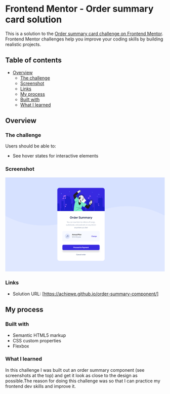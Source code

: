 # Frontend Mentor - Order summary card solution

This is a solution to the [Order summary card challenge on Frontend Mentor](https://www.frontendmentor.io/challenges/order-summary-component-QlPmajDUj). Frontend Mentor challenges help you improve your coding skills by building realistic projects. 

## Table of contents

- [Overview](#overview)
  - [The challenge](#the-challenge)
  - [Screenshot](#screenshot)
  - [Links](#links)
  - [My process](#my-process)
  - [Built with](#built-with)
  - [What I learned](#what-i-learned)
  
  
  

## Overview

### The challenge

Users should be able to:

- See hover states for interactive elements

### Screenshot

![](./images/FireShot%20Capture%20002%20-%20order%20summary%20card%20-%20127.0.0.1.png)


### Links
- Solution URL: [https://achiewe.github.io/order-summary-component/]

## My process

### Built with

- Semantic HTML5 markup
- CSS custom properties
- Flexbox 

### What I learned
In this challenge I was built out an order summary component (see screenshots at the top) and get it look as close to the design as possible.The reason for doing this challenge was so that I can practice my frontend dev skills and improve it.
